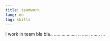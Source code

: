 ```yaml
---
title: teamwork
lang: en
tag: skills
---
```


I work in team bla bla.. ..... ............ .. ...... ....... ...
